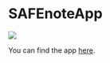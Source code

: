 # SAFEnoteApp

![](https://media.giphy.com/media/IkKNEBZMYVDQk/giphy.gif)

You can find the app [here](https://trendlock.shinyapps.io/SAFEnoteApp/).

